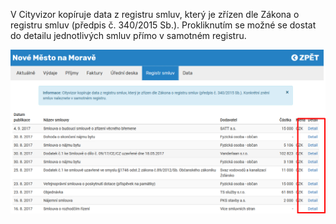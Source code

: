 V Cityvizor kopíruje data z registru smluv, který je zřízen dle Zákona o registru smluv (předpis č. 340/2015 Sb.). Prokliknutím se možné se dostat do detailu jednotlivých smluv přímo v samotném registru.

![Registr-smluv_1](registr-smluv_1.png)
